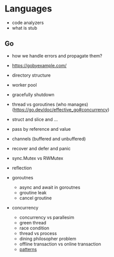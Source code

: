 # Languages

- code analyzers
- what is stub

## Go

- how we handle errors and propagate them?
- <https://gobyexample.com/>
- directory structure
- worker pool
- gracefully shutdown
- thread vs goroutines (who manages) (<https://go.dev/doc/effective_go#concurrency>)
- struct and slice and ...
- pass by reference and value
- channels (buffered and unbuffered)
- recover and defer and panic
- sync.Mutex vs RWMutex
- reflection

- goroutnes
  - async and await in goroutnes
  - groutine leak
  - cancel groutine

- concurrency
  - concurrency vs parallesim
  - green thread
  - race condition
  - thread vs process
  - dining philosopher problem
  - offline transaction vs online transaction
  - [patterns](https://medium.com/@gopinathr143/go-concurrency-patterns-a-deep-dive-a2750f98a102)
